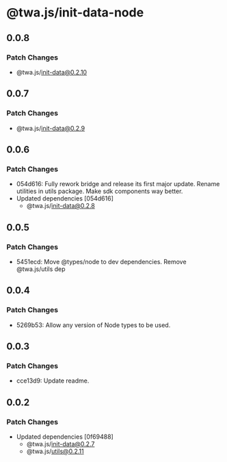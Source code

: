 # @twa.js/init-data-node

## 0.0.8

### Patch Changes

- @twa.js/init-data@0.2.10

## 0.0.7

### Patch Changes

- @twa.js/init-data@0.2.9

## 0.0.6

### Patch Changes

- 054d616: Fully rework bridge and release its first major update. Rename utilities in utils package. Make sdk components way better.
- Updated dependencies [054d616]
  - @twa.js/init-data@0.2.8

## 0.0.5

### Patch Changes

- 5451ecd: Move @types/node to dev dependencies. Remove @twa.js/utils dep

## 0.0.4

### Patch Changes

- 5269b53: Allow any version of Node types to be used.

## 0.0.3

### Patch Changes

- cce13d9: Update readme.

## 0.0.2

### Patch Changes

- Updated dependencies [0f69488]
  - @twa.js/init-data@0.2.7
  - @twa.js/utils@0.2.11
